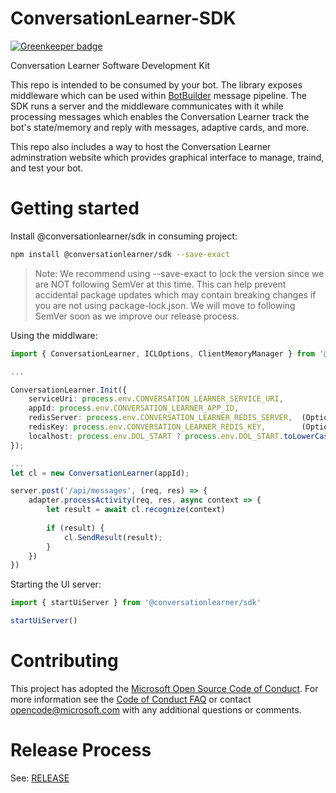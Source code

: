 # ConversationLearner-SDK

[![Greenkeeper badge](https://badges.greenkeeper.io/Microsoft/ConversationLearner-SDK.svg)](https://greenkeeper.io/)


Conversation Learner Software Development Kit

This repo is intended to be consumed by your bot. The library exposes middleware which can be used within [BotBuilder](https://github.com/Microsoft/botbuilder-js) message pipeline.  The SDK runs a server and the middleware communicates with it while processing messages which enables the Conversation Learner track the bot's state/memory and reply with messages, adaptive cards, and more.

This repo also includes a way to host the Conversation Learner adminstration website which provides graphical interface to manage, traind, and test your bot.

# Getting started

Install @conversationlearner/sdk in consuming project:

```bash
npm install @conversationlearner/sdk --save-exact
```

> Note: We recommend using --save-exact to lock the version since we are NOT following SemVer at this time. This can help prevent accidental package updates which may contain breaking changes if you are not using package-lock.json. We will move to following SemVer soon as we improve our release process.

Using the middlware:

```typescript
import { ConversationLearner, ICLOptions, ClientMemoryManager } from '@conversationlearner/sdk'

...

ConversationLearner.Init({
    serviceUri: process.env.CONVERSATION_LEARNER_SERVICE_URI,
    appId: process.env.CONVERSATION_LEARNER_APP_ID,
    redisServer: process.env.CONVERSATION_LEARNER_REDIS_SERVER,  (Optional)
    redisKey: process.env.CONVERSATION_LEARNER_REDIS_KEY,        (Optional)
    localhost: process.env.DOL_START ? process.env.DOL_START.toLowerCase() === 'true' : true
});

...
let cl = new ConversationLearner(appId);

server.post('/api/messages', (req, res) => {
    adapter.processActivity(req, res, async context => {
        let result = await cl.recognize(context)
        
        if (result) {
            cl.SendResult(result);
        }
    })
})
```

Starting the UI server:

```typescript
import { startUiServer } from '@conversationlearner/sdk'

startUiServer()
```


# Contributing

This project has adopted the [Microsoft Open Source Code of Conduct](https://opensource.microsoft.com/codeofconduct/). For more information see the [Code of Conduct FAQ](https://opensource.microsoft.com/codeofconduct/faq/) or contact [opencode@microsoft.com](mailto:opencode@microsoft.com) with any additional questions or comments.

# Release Process

See: [RELEASE](/RELEASE.md)
